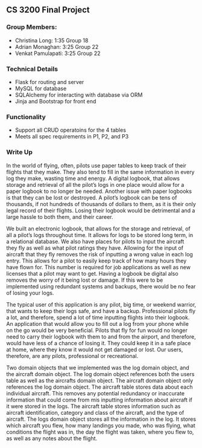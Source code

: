 ## CS 3200 Final Project

### Group Members:
* Christina Long: 1:35 Group 18
* Adrian Monaghan: 3:25 Group 22
* Venkat Pamulapati: 3:25 Group 22

### Technical Details
* Flask for routing and server
* MySQL for database
* SQLAlchemy for interacting with database via ORM 
* Jinja and Bootstrap for front end

### Functionality
* Support all CRUD operatoins for the 4 tables
* Meets all spec requirements in P1, P2, and P3

### Write Up
In the world of flying, often, pilots use paper tables to keep track of their flights that they make. They also tend to fill in the same information in every log they make, wasting time and energy. A digital logbook, that allows storage and retrieval of all the pilot’s logs in one place would allow for a paper logbook to no longer be needed. Another issue with paper logbooks is that they can be lost or destroyed. A pilot’s logbook can be tens of thousands, if not hundreds of thousands of dollars to them, as it is their only legal record of their flights. Losing their logbook would be detrimental and a large hassle to both  them, and their career.

We built an electronic logbook, that allows for the storage and retrieval, of all a pilot’s logs throughout time. It allows for logs to be stored long term, in a relational database. We also have places for pilots to input the aircraft they fly as well as what pilot ratings they have. Allowing for the input of aircraft that they fly removes the risk of inputting a wrong value in each log entry. This allows for a pilot to easily keep track of how many hours they have flown for. This number is required for job applications as well as new licenses that a pilot may want to get. Having a logbook be digital also removes the worry of it being lost or damage. If this were to be implemented using redundant systems and backups, there would be no fear of losing your logs.

The typical user of this application is any pilot, big time, or weekend warrior, that wants to keep their logs safe, and have a backup. Professional pilots fly a lot, and therefore, spend a lot of time inputting flights into their logbook. An application that would allow you to fill out a log from your phone while on the go would be very beneficial. Pilots that fly for fun would no longer need to carry their logbook with them to and from the airport, and therefore, would have less of a chance of losing it. They could keep it in a safe place at home, where they know it would not get damaged or lost. Our users, therefore, are any pilots, professional or recreational.

Two domain objects that we implemented was the log domain object, and the aircraft domain object. The log domain object references both the users table as well as the aircrafts domain object. The aircraft domain object only references the log domain object. The aircraft table stores data about each individual aircraft. This removes any potential redundancy or inaccurate information that could come from mis inputting information about aircraft if it were stored in the logs. The aircraft table stores information such as aircraft identification, category and class of the aircraft, and the type of aircraft. The logs domain object stores all the information in the log. It stores which aircraft you flew, how many landings you made, who was flying, what conditions the flight was in, the day the flight was taken, where you flew to, as well as any notes about the flight.
